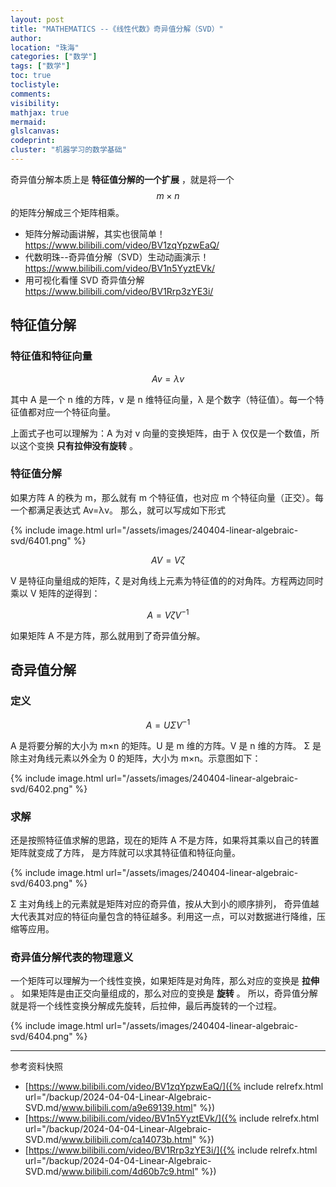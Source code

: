 ```yaml
---
layout: post
title: "MATHEMATICS --《线性代数》奇异值分解（SVD）"
author:
location: "珠海"
categories: ["数学"]
tags: ["数学"]
toc: true
toclistyle:
comments:
visibility:
mathjax: true
mermaid:
glslcanvas:
codeprint:
cluster: "机器学习的数学基础"
---
```


奇异值分解本质上是 **特征值分解的一个扩展** ，就是将一个 $$m×n$$ 的矩阵分解成三个矩阵相乘。

* 矩阵分解动画讲解，其实也很简单！ <https://www.bilibili.com/video/BV1zqYpzwEaQ/>
* 代数明珠--奇异值分解（SVD）生动动画演示！ <https://www.bilibili.com/video/BV1n5YyztEVk/>
* 用可视化看懂 SVD 奇异值分解 <https://www.bilibili.com/video/BV1Rrp3zYE3i/>


## 特征值分解


### 特征值和特征向量

$$Av=λv$$

其中 A 是一个 n 维的方阵，v 是 n 维特征向量，λ 是个数字（特征值）。每一个特征值都对应一个特征向量。

上面式子也可以理解为：A 为对 v 向量的变换矩阵，由于 λ 仅仅是一个数值，所以这个变换 **只有拉伸没有旋转** 。


### 特征值分解

如果方阵 A 的秩为 m，那么就有 m 个特征值，也对应 m 个特征向量（正交）。每一个都满足表达式 Av=λv。
那么，就可以写成如下形式

{% include image.html url="/assets/images/240404-linear-algebraic-svd/6401.png" %}

$$AV=Vζ$$

V 是特征向量组成的矩阵，ζ 是对角线上元素为特征值的的对角阵。方程两边同时乘以 V 矩阵的逆得到：

$$A=VζV^{-1}$$

如果矩阵 A 不是方阵，那么就用到了奇异值分解。


## 奇异值分解


### 定义

$$A=UΣV^{-1}$$

A 是将要分解的大小为 m×n 的矩阵。U 是 m 维的方阵。V 是 n 维的方阵。
Σ 是除主对角线元素以外全为 0 的矩阵，大小为 m×n。示意图如下：

{% include image.html url="/assets/images/240404-linear-algebraic-svd/6402.png" %}


### 求解

还是按照特征值求解的思路，现在的矩阵 A 不是方阵，如果将其乘以自己的转置矩阵就变成了方阵，
是方阵就可以求其特征值和特征向量。

{% include image.html url="/assets/images/240404-linear-algebraic-svd/6403.png" %}

Σ 主对角线上的元素就是矩阵对应的奇异值，按从大到小的顺序排列，
奇异值越大代表其对应的特征向量包含的特征越多。利用这一点，可以对数据进行降维，压缩等应用。


### 奇异值分解代表的物理意义

一个矩阵可以理解为一个线性变换，如果矩阵是对角阵，那么对应的变换是 **拉伸** 。
如果矩阵是由正交向量组成的，那么对应的变换是 **旋转** 。
所以，奇异值分解就是将一个线性变换分解成先旋转，后拉伸，最后再旋转的一个过程。

{% include image.html url="/assets/images/240404-linear-algebraic-svd/6404.png" %}



<hr class='reviewline'/>
<p class='reviewtip'><script type='text/javascript' src='{% include relref.html url="/assets/reviewjs/blogs/2024-04-04-Linear-Algebraic-SVD.md.js" %}'></script></p>
<font class='ref_snapshot'>参考资料快照</font>

- [https://www.bilibili.com/video/BV1zqYpzwEaQ/]({% include relrefx.html url="/backup/2024-04-04-Linear-Algebraic-SVD.md/www.bilibili.com/a9e69139.html" %})
- [https://www.bilibili.com/video/BV1n5YyztEVk/]({% include relrefx.html url="/backup/2024-04-04-Linear-Algebraic-SVD.md/www.bilibili.com/ca14073b.html" %})
- [https://www.bilibili.com/video/BV1Rrp3zYE3i/]({% include relrefx.html url="/backup/2024-04-04-Linear-Algebraic-SVD.md/www.bilibili.com/4d60b7c9.html" %})
